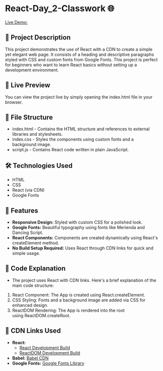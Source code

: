 # React-Day_2-Classwork 🌐

[Live Demo:](https://avantikasingh2110.github.io/React-Day_2-Classwork/)

## 📖 Project Description

This project demonstrates the use of React with a CDN to create a simple yet elegant web page. It consists of a heading and descriptive paragraphs styled with CSS and custom fonts from Google Fonts. This project is perfect for beginners who want to learn React basics without setting up a development environment.

## 🚀 Live Preview

You can view the project live by simply opening the index.html file in your browser.

## 📂 File Structure

- index.html - Contains the HTML structure and references to external libraries and stylesheets.
- index.css - Styles the components using custom fonts and a background image.
- script.js - Contains React code written in plain JavaScript.

## 🛠️ Technologies Used

- HTML
- CSS
- React (via CDN)
- Google Fonts

## 🎯 Features

- **Responsive Design:** Styled with custom CSS for a polished look.
- **Google Fonts:** Beautiful typography using fonts like Merienda and Dancing Script.
- **React Components:** Components are created dynamically using React's createElement method.
- **No Build Setup Required:** Uses React through CDN links for quick and simple usage.

## 📜 Code Explanation

- The project uses React with CDN links. Here's a brief explanation of the main code structure:

1. React Component: The App is created using React.createElement.
2. CSS Styling: Fonts and a background image are added via CSS for enhanced design.
3. ReactDOM Rendering: The App is rendered into the root <div> using ReactDOM.createRoot.

## 🔗 CDN Links Used

- **React:**
    - [React Development Build](https://unpkg.com/react@18.3.1/umd/react.development.js)
    - [ReactDOM Development Build](https://unpkg.com/react-dom@18.3.1/umd/react-dom.development.js)
- **Babel:** [Babel CDN](https://unpkg.com/babel-standalone@6.26.0/babel.min.js)
- **Google Fonts:** [Google Fonts Library](https://fonts.google.com/)

